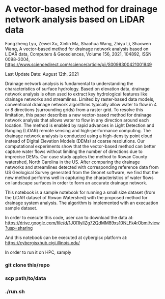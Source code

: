 # A vector-based method for drainage network analysis based on LiDAR data

Fangzheng Lyu, Zewei Xu, Xinlin Ma, Shaohua Wang, Zhiyu Li, Shaowen Wang, A vector-based method for drainage network analysis based on LiDAR data, Computers & Geosciences, Volume 156, 2021, 104892, ISSN 0098-3004,
https://www.sciencedirect.com/science/article/pii/S0098300421001849

Last Update Date: August 12th, 2021

Drainage network analysis is fundamental to understanding the characteristics of surface hydrology. Based on elevation data, drainage network analysis is often used to extract key hydrological features like drainage networks and streamlines. Limited by raster-based data models, conventional drainage network algorithms typically allow water to flow in 4 or 8 directions (surrounding grids) from a raster grid. To resolve this limitation, this paper describes a new vector-based method for drainage network analysis that allows water to flow in any direction around each location. The method is enabled by rapid advances in Light Detection and Ranging (LiDAR) remote sensing and high-performance computing. The drainage network analysis is conducted using a high-density point cloud instead of Digital Elevation Models (DEMs) at coarse resolutions. Our computational experiments show that the vector-based method can better capture water flows without limiting the number of directions due to imprecise DEMs. Our case study applies the method to Rowan County watershed, North Carolina in the US. After comparing the drainage networks and streamlines detected with corresponding reference data from US Geological Survey generated from the Geonet software, we find that the new method performs well in capturing the characteristics of water flows on landscape surfaces in order to form an accurate drainage network.

This notebook is a sample notebook for running a small size dataset (from the LiDAR dataset of Rowan Watershed) with the proposed method for drainage system analysis. The algorithm is implemented with an execuation sample dataset.

In order to execute this code, user can to download the data at: https://drive.google.com/file/d/1JOl1IylIZg72QdMM89xs10NLFk4rObml/view?usp=sharing

And this notebook can be executed at cybergisx platform at: https://cybergisxhub.cigi.illinois.edu/

In order to run it on HPC, samply 

### git clone this/repo

### scp path/to/data

### ./run.sh
